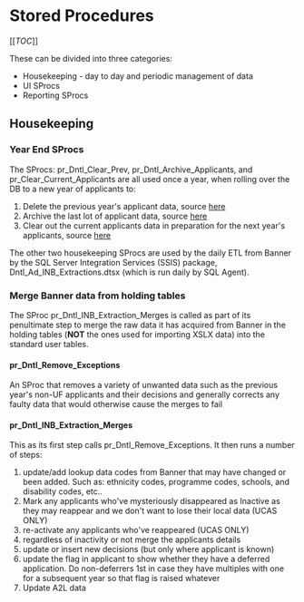 # Stored Procedures

[[_TOC_]]

These can be divided into three categories:
- Housekeeping - day to day and periodic management of data
- UI SProcs
- Reporting SProcs 

## Housekeeping

### Year End SProcs

The SProcs: pr_Dntl_Clear_Prev, pr_Dntl_Archive_Applicants, and pr_Clear_Current_Applicants are all used once a year, when rolling over the DB to a new year of applicants to:
1. Delete the previous year's applicant data, source [here](https://universityofleeds.visualstudio.com/FAD/FAD%20Team/_git/FAD-SSDT?path=%2FFAD%2Fdbo%2FStored%20Procedures%2Fpr_Dntl_Clear_Prev.sql&version=GBmaster)
0. Archive the last lot of applicant data, source [here](https://universityofleeds.visualstudio.com/FAD/FAD%20Team/_git/FAD-SSDT?path=%2FFAD%2Fdbo%2FStored%20Procedures%2Fpr_Dntl_Archive_Applicants.sql&version=GBmaster)
0. Clear out the current applicants data in preparation for the next year's applicants, source [here](https://universityofleeds.visualstudio.com/FAD/FAD%20Team/_git/FAD-SSDT?path=%2FFAD%2Fdbo%2FStored%20Procedures%2Fpr_Clear_Current_Applicants.sql&version=GBmaster)

The other two housekeeping SProcs are used by the daily ETL from Banner by the SQL Server Integration Services (SSIS) package, Dntl_Ad_INB_Extractions.dtsx (which is run daily by SQL Agent).

### Merge Banner data from holding tables
The SProc pr_Dntl_INB_Extraction_Merges is called as part of its penultimate step to merge the raw data it has acquired from Banner in the holding tables (**NOT** the ones used for importing XSLX data) into the standard user tables.

#### pr_Dntl_Remove_Exceptions

An SProc that removes a variety of unwanted data such as the previous year's non-UF applicants and their decisions and generally corrects any faulty data that would otherwise cause the merges to fail

#### pr_Dntl_INB_Extraction_Merges

This as its first step calls pr_Dntl_Remove_Exceptions. It then runs a number of steps:
1. update/add lookup data codes from Banner that may have changed or been added. Such as:
 ethnicity codes, programme codes, schools, and disability codes, etc..
0. Mark any applicants who've mysteriously disappeared as Inactive as they may reappear and 
we don't want to lose their local data (UCAS ONLY)
0. re-activate any applicants who've reappeared (UCAS ONLY)
0. regardless of inactivity or not merge the applicants details
0. update or insert new decisions (but only where applicant is known)
0. update the flag in applicant to show whether they have a deferred application.
Do non-deferrers 1st in case they have multiples with one for a subsequent year so that flag is raised whatever
0. Update A2L data